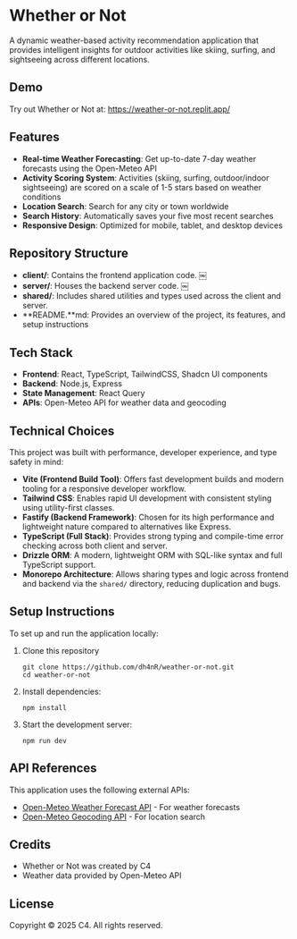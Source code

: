 # Whether or Not

A dynamic weather-based activity recommendation application that provides intelligent insights for outdoor activities like skiing, surfing, and sightseeing across different locations.

## Demo

Try out Whether or Not at: https://weather-or-not.replit.app/

## Features

- **Real-time Weather Forecasting**: Get up-to-date 7-day weather forecasts using the Open-Meteo API
- **Activity Scoring System**: Activities (skiing, surfing, outdoor/indoor sightseeing) are scored on a scale of 1-5 stars based on weather conditions
- **Location Search**: Search for any city or town worldwide
- **Search History**: Automatically saves your five most recent searches
- **Responsive Design**: Optimized for mobile, tablet, and desktop devices

## Repository Structure
- **client/**: Contains the frontend application code. ￼
- **server/**: Houses the backend server code. ￼
- **shared/**: Includes shared utilities and types used across the client and server.
- **README.**md: Provides an overview of the project, its features, and setup instructions

## Tech Stack

- **Frontend**: React, TypeScript, TailwindCSS, Shadcn UI components
- **Backend**: Node.js, Express
- **State Management**: React Query
- **APIs**: Open-Meteo API for weather data and geocoding

## Technical Choices

This project was built with performance, developer experience, and type safety in mind:

- **Vite (Frontend Build Tool)**: Offers fast development builds and modern tooling for a responsive developer workflow.
- **Tailwind CSS**: Enables rapid UI development with consistent styling using utility-first classes.
- **Fastify (Backend Framework)**: Chosen for its high performance and lightweight nature compared to alternatives like Express.
- **TypeScript (Full Stack)**: Provides strong typing and compile-time error checking across both client and server.
- **Drizzle ORM**: A modern, lightweight ORM with SQL-like syntax and full TypeScript support.
- **Monorepo Architecture**: Allows sharing types and logic across frontend and backend via the `shared/` directory, reducing duplication and bugs.


## Setup Instructions

To set up and run the application locally:

1. Clone this repository
   ```
   git clone https://github.com/dh4nR/weather-or-not.git
   cd weather-or-not
   ```

2. Install dependencies:
   ```
   npm install
   ```

3. Start the development server:
   ```
   npm run dev
   ```

## API References

This application uses the following external APIs:

- [Open-Meteo Weather Forecast API](https://open-meteo.com/en/docs) - For weather forecasts
- [Open-Meteo Geocoding API](https://open-meteo.com/en/docs/geocoding-api) - For location search

## Credits

- Whether or Not was created by C4
- Weather data provided by Open-Meteo API

## License

Copyright © 2025 C4. All rights reserved.